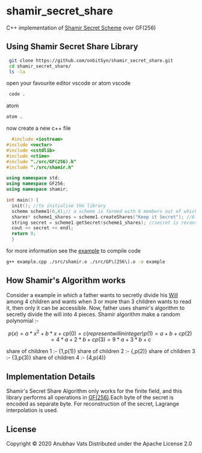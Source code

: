 # shamir_secret_share
C++ implementation of [Shamir Secret Scheme](https://medium.com/@apogiatzis/shamirs-secret-sharing-a-numeric-example-walkthrough-a59b288c34c4) over GF(256)

## Using Shamir Secret Share Library
 ```bash
  git clone https://github.com/onbitSyn/shamir_secret_share.git
  cd shamir_secret_share/
  ls -la
```
open your favourite editor vscode or atom
vscode
```bash
 code .
```
atom 
```bash
atom .
```
now create a new c++ file 
```c++
  #include <iostream>
#include <vector>
#include <cstdlib>
#include <ctime>
#include "./src/GF(256).h"
#include "./src/shamir.h"

using namespace std;
using namespace GF256;
using namespace shamir;

int main() {
  init(); //to initialise the library
  scheme scheme1(6,4);// a scheme is formed with 6 members out of which 4 will be used to reconstruct secret message
  shares* scheme1_shares = scheme1.createShares("Keep it Secret"); //6 shares are formed for secret "Keep it Secret".
  string secret = scheme1.getSecret(scheme1_shares); //secret is reconstructed from the shares
  cout << secret << endl;
  return 0;
  }
```
for more information see the [example](https://github.com/onbitSyn/shamir_secret_share/blob/master/example.cpp)
to compile code
```bash
g++ example.cpp ./src/shamir.o ./src/GF\(256\).o -o example
```
## How Shamir's Algorithm works
Consider a example in which a father wants to secretly divide his [Will](https://www.investopedia.com/articles/pf/08/what-is-a-will.asp) among 4 children and wants when 3 or more than 3 children wants to read it, then only it can be accessible.
Now, father uses shamir's algorithm to secretly divide the will into 4 pieces. 
Shamir algorithm make a random polynomial :-
```math
p(x) = a*x^2 + b*x + c
p(0) = c (represent will in integer)
p(1) = a+b+c
p(2) = 4*a + 2*b + c
p(3) = 9*a + 3*b + c
```
share of children 1 :- {1,p(1)}
share of children 2 :- {,p(2)}
share of children 3 :- {3,p(3)}
share of children 4 :- {4,p(4)}

## Implementation Details
Shamir's Secret Share Algorithm only works for the finite field, and this library performs all operations in [GF(256)](http://www.cs.utsa.edu/~wagner/laws/FFM.html).Each byte
of the secret is encoded as separate byte.
For reconstruction of the secret, Lagrange interpolation is used.

## License
Copyright © 2020 Anubhav Vats
Distributed under the Apache License 2.0
